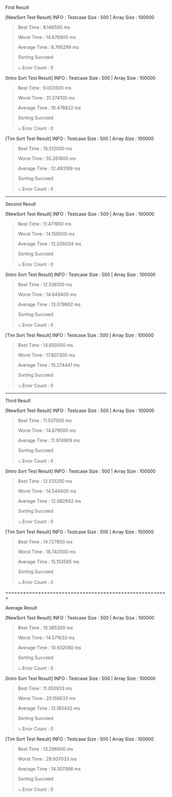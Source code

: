 First Result

[NewSort Test Result]
INFO : Testcase Size : 500 | Array Size : 100000

> Best Time : 8.146500 ms
> 
> Worst Time : 14.676900 ms
> 
> Average Time : 8.795299 ms
> 
>Sorting Succeed
> 
>ㄴError Count : 0

[Intro Sort Test Result]
INFO : Testcase Size : 500 | Array Size : 100000

> Best Time : 9.003500 ms
>
> Worst Time : 31.274100 ms
>
> Average Time : 10.478822 ms
>
>Sorting Succeed
>
>ㄴError Count : 0

[Tim Sort Test Result]
INFO : Testcase Size : 500 | Array Size : 100000

> Best Time : 10.512000 ms
>
> Worst Time : 55.261800 ms
>
> Average Time : 12.493199 ms
>
>Sorting Succeed
>
>ㄴError Count : 0

-----------------------------------------------------

Second Result

[NewSort Test Result]
INFO : Testcase Size : 500 | Array Size : 100000

> Best Time : 11.471900 ms
> 
> Worst Time : 14.158500 ms
> 
> Average Time : 12.026034 ms
> 
>Sorting Succeed
>
>ㄴError Count : 0

[Intro Sort Test Result]
INFO : Testcase Size : 500 | Array Size : 100000

> Best Time : 12.536100 ms
>
> Worst Time : 14.649400 ms
> 
> Average Time : 13.079862 ms
> 
>Sorting Succeed
>
>ㄴError Count : 0

[Tim Sort Test Result]
INFO : Testcase Size : 500 | Array Size : 100000

> Best Time : 14.650000 ms
> 
> Worst Time : 17.807300 ms
> 
> Average Time : 15.274441 ms
> 
>Sorting Succeed
>
>ㄴError Count : 0

-----------------------------------------------------

Third Result

[NewSort Test Result]
INFO : Testcase Size : 500 | Array Size : 100000

> Best Time : 11.537500 ms
> 
> Worst Time : 14.879500 ms
> 
> Average Time : 11.974909 ms
> 
>Sorting Succeed
>
>ㄴError Count : 0

[Intro Sort Test Result]
INFO : Testcase Size : 500 | Array Size : 100000

> Best Time : 12.513200 ms
> 
> Worst Time : 14.546400 ms
> 
> Average Time : 12.982642 ms
> 
>Sorting Succeed
>
>ㄴError Count : 0

[Tim Sort Test Result]
INFO : Testcase Size : 500 | Array Size : 100000

> Best Time : 14.727800 ms
> 
> Worst Time : 16.742000 ms
> 
> Average Time : 15.153565 ms
> 
>Sorting Succeed
>
>ㄴError Count : 0

=======================================================

Average Result

[NewSort Test Result]
INFO : Testcase Size : 500 | Array Size : 100000

> Best Time : 10.385300 ms
> 
> Worst Time : 14.571633 ms
> 
> Average Time : 10.932080 ms
> 
>Sorting Succeed
>
>ㄴError Count : 0

[Intro Sort Test Result]
INFO : Testcase Size : 500 | Array Size : 100000

> Best Time : 11.350933 ms
> 
> Worst Time : 20.156633 ms
> 
> Average Time : 12.180442 ms
> 
>Sorting Succeed
>
>ㄴError Count : 0

[Tim Sort Test Result]
INFO : Testcase Size : 500 | Array Size : 100000

> Best Time : 13.296600 ms
> 
> Worst Time : 29.937033 ms
> 
> Average Time : 14.307068 ms
> 
>Sorting Succeed
>
>ㄴError Count : 0
